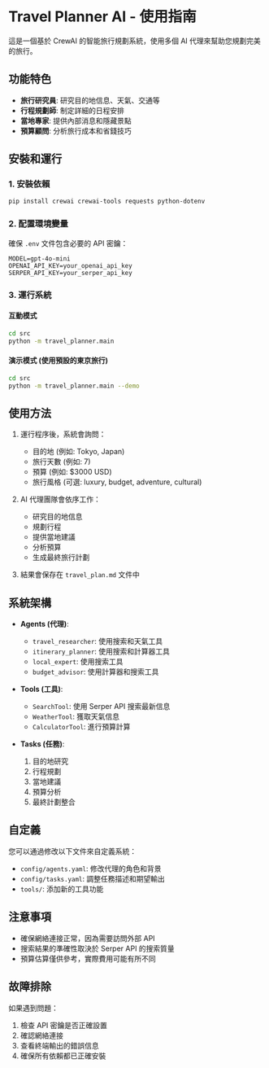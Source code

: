 # Travel Planner AI - 使用指南

這是一個基於 CrewAI 的智能旅行規劃系統，使用多個 AI 代理來幫助您規劃完美的旅行。

## 功能特色

- **旅行研究員**: 研究目的地信息、天氣、交通等
- **行程規劃師**: 制定詳細的日程安排
- **當地專家**: 提供內部消息和隱藏景點
- **預算顧問**: 分析旅行成本和省錢技巧

## 安裝和運行

### 1. 安裝依賴
```bash
pip install crewai crewai-tools requests python-dotenv
```

### 2. 配置環境變量
確保 `.env` 文件包含必要的 API 密鑰：
```
MODEL=gpt-4o-mini
OPENAI_API_KEY=your_openai_api_key
SERPER_API_KEY=your_serper_api_key
```

### 3. 運行系統

#### 互動模式
```bash
cd src
python -m travel_planner.main
```

#### 演示模式 (使用預設的東京旅行)
```bash
cd src
python -m travel_planner.main --demo
```

## 使用方法

1. 運行程序後，系統會詢問：
   - 目的地 (例如: Tokyo, Japan)
   - 旅行天數 (例如: 7)
   - 預算 (例如: $3000 USD)
   - 旅行風格 (可選: luxury, budget, adventure, cultural)

2. AI 代理團隊會依序工作：
   - 研究目的地信息
   - 規劃行程
   - 提供當地建議
   - 分析預算
   - 生成最終旅行計劃

3. 結果會保存在 `travel_plan.md` 文件中

## 系統架構

- **Agents (代理)**:
  - `travel_researcher`: 使用搜索和天氣工具
  - `itinerary_planner`: 使用搜索和計算器工具
  - `local_expert`: 使用搜索工具
  - `budget_advisor`: 使用計算器和搜索工具

- **Tools (工具)**:
  - `SearchTool`: 使用 Serper API 搜索最新信息
  - `WeatherTool`: 獲取天氣信息
  - `CalculatorTool`: 進行預算計算

- **Tasks (任務)**:
  1. 目的地研究
  2. 行程規劃
  3. 當地建議
  4. 預算分析
  5. 最終計劃整合

## 自定義

您可以通過修改以下文件來自定義系統：
- `config/agents.yaml`: 修改代理的角色和背景
- `config/tasks.yaml`: 調整任務描述和期望輸出
- `tools/`: 添加新的工具功能

## 注意事項

- 確保網絡連接正常，因為需要訪問外部 API
- 搜索結果的準確性取決於 Serper API 的搜索質量
- 預算估算僅供參考，實際費用可能有所不同

## 故障排除

如果遇到問題：
1. 檢查 API 密鑰是否正確設置
2. 確認網絡連接
3. 查看終端輸出的錯誤信息
4. 確保所有依賴都已正確安裝